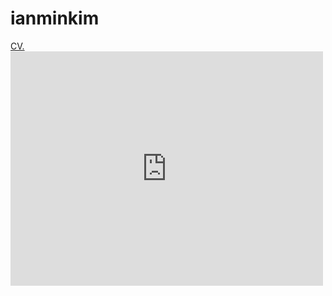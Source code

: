 # ianminkim
<a href="https://ianminkim.github.io/ianminkim/Ian Kim Resume.pdf" target="_blank">CV.</a>
<embed src="https://ianminkim.github.io/ianminkim/Ian Kim Resume.pdf" width="500" height="375" 
 type="application/pdf">
